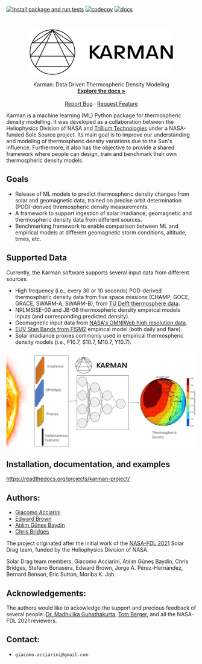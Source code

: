 [![Install package and run tests](https://github.com/spaceml-org/karman/actions/workflows/install-and-test.yaml/badge.svg)](https://github.com/spaceml-org/karman/actions/workflows/install-and-test.yaml) 
[![codecov](https://codecov.io/gh/Sceki/karman-private/branch/main/graph/badge.svg?token=XKMX6CPTNI)](https://codecov.io/gh/Sceki/karman-private)
[![docs](https://readthedocs.org/projects/karman-project/badge/?version=latest)](https://karman-project.readthedocs.io/en/latest/?badge=latest)


<!-- PROJECT LOGO -->
<br />
<p align="center">
  <a href="https://github.com/spaceml-org/karman">
    <img src="docs/source/__static/Karman_logo_black.png" alt="Logo" width="380" height="120">
  </a>
  <p align="center">
    Karman: Data Driven Thermospheric Density Modeling
    <br />
    <a href="https://readthedocs.org/projects/karman-project/"><strong>Explore the docs »</strong></a>
    <br />
    <br />
    <a href="https://github.com/spaceml-org/karman/issues">Report Bug</a>
    ·
    <a href="https://github.com/spaceml-org/karman/issues">Request Feature</a>
  </p>
</p>

Karman is a machine learning (ML) Python package for thermospheric density modelling. It was developed as a collaboration between the Heliophysics Division of NASA and [Trillium Technologies](https://trillium.tech/) under a NASA-funded Sole Source project. Its main goal is to improve our understanding and modeling of thermospheric density variations due to the Sun's influence. Furthermore, it also has the objective to provide a shared framework where people can design, train and benchmark their own thermospheric density models.

## Goals

* Release of ML models to predict thermospheric density changes from solar and geomagnetic data, trained on precise orbit determination (POD)-derived thremospheric density measurements. 
* A framework to support ingestion of solar irradiance, geomagnetic and thermospheric density data from different sources.
* Benchmarking framework to enable comparison between ML and empirical models at different geomagnetic storm conditions, altitude, times, etc.

## Supported Data

Currently, the Karman software supports several input data from different sources:
* High frequency (i.e., every 30 or 10 seconds) POD-derived thermospheric density data from five space missions (CHAMP, GOCE, GRACE, SWARM-A, SWARM-B), from [TU Delft thermosphere data](http://thermosphere.tudelft.nl/).
* NRLMSISE-00 and JB-08 thermospheric density empirical models inputs (and corresponding predicted density).
* Geomagnetic input data from [NASA's OMNIWeb high resolution data](https://omniweb.gsfc.nasa.gov/form/omni_min.html).
* [EUV Stan Bands from FISM2](https://lasp.colorado.edu/lisird/data/fism_flare_bands/) empirical model (both daily and flare).
* Solar irradiance proxies commonly used in empirical thermospheric density models (i.e., F10.7, S10.7, M10.7, Y10.7).

![Karman Schematic Illustration](docs/source/__static/karman_schematic_illustration.png)

## Installation, documentation, and examples

https://readthedocs.org/projects/karman-project/

## Authors:
* [Giacomo Acciarini](https://www.surrey.ac.uk/people/giacomo-acciarini)
* [Edward Brown](https://www.cst.cam.ac.uk/people/ejeb4)
* [Atılım Güneş Baydin](http://gbaydin.github.io/)
* [Chris Bridges](https://www.surrey.ac.uk/people/chris-bridges)

The project originated after the initial work of the [NASA-FDL 2021](https://frontierdevelopmentlab.org/fdl-2021) Solar Drag team, funded by the Heliophysics Division of NASA.

Solar Drag team members: Giacomo Acciarini, Atılım Güneş Baydin, Chris Bridges, Stefano Bonasera, Edward Brown, Jorge A. Pérez-Hernández, Bernard Benson, Eric Sutton, Moriba K. Jah.

## Acknowledgements:

The authors would like to ackowledge the support and precious feedback of several people: [Dr. Madhulika Guhathakurta](https://science.nasa.gov/about-us/organization-and-leadership/lead-program-scientist-for-lws), [Tom Berger](https://www.colorado.edu/spaceweather/thomas-berger), and all the NASA-FDL 2021 reviewers.

## Contact:
* `giacomo.acciarini@gmail.com`
